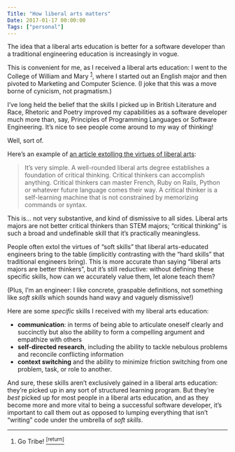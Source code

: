 ```yaml
---
Title: "How liberal arts matters"
Date: 2017-01-17 00:00:00
Tags: ["personal"]
---
```


<p>The idea that a liberal arts education is better for a software developer than a traditional engineering education is increasingly in vogue.</p>


<p>This is convenient for me, as I received a liberal arts education: I went to the College of William and Mary <sup class="footnote-ref" id="fnref:1"><a href="#fn:1" rel="footnote">1</a></sup>, where I started out an English major and then pivoted to Marketing and Computer Science. (I joke that this was a move borne of cynicism, not pragmatism.)</p>


<p>I’ve long held the belief that the skills I picked up in British Literature and Race, Rhetoric and Poetry improved my capabilities as a software developer much more than, say, Principles of Programming Languages or Software Engineering.  It’s nice to see people come around to my way of thinking!</p>


<p>Well, sort of.</p>


<p>Here’s an example of <a href="http://blogs.wsj.com/experts/2016/06/01/why-i-was-wrong-about-liberal-arts-majors/">an article extolling the virtues of liberal arts</a>:</p>


<blockquote>
<p>It’s very simple. A well-­rounded liberal arts degree establishes a foundation of critical thinking. Critical thinkers can accomplish anything. Critical thinkers can master French, Ruby on Rails, Python or whatever future language comes their way. A critical thinker is a self­-learning machine that is not constrained by memorizing commands or syntax.</p>
</blockquote>


<p>This is… not very substantive, and kind of dismissive to all sides.  Liberal arts majors are not better critical thinkers than STEM majors; “critical thinking” is such a broad and undefinable skill that it’s practically meaningless.</p>


<p>People often extol the virtues of “soft skills” that liberal arts-educated engineers bring to the table (implicitly contrasting with the “hard skills” that traditional engineers bring).  This is more accurate than saying “liberal arts majors are better thinkers”, but it’s still reductive: without defining these specific skills, how can we accurately value them, let alone teach them?</p>


<p>(Plus, I’m an engineer: I like concrete, graspable definitions, not something like <em>soft skills</em> which sounds hand wavy and vaguely dismissive!)</p>


<p>Here are some <em>specific</em> skills I received with my liberal arts education:</p>


<ul>
<li><strong>communication</strong>: in terms of being able to articulate oneself clearly and succinctly but also the ability to form a compelling argument and empathize with others</li>
<li><strong>self-directed research</strong>, including the ability to tackle nebulous problems and reconcile conflicting information</li>
<li><strong>context switching</strong> and the ability to minimize friction switching from one problem, task, or role to another.</li>
</ul>


<p>And sure, these skills aren’t exclusively gained in a liberal arts education: they’re picked up in any sort of structured learning program.  But they’re <em>best</em> picked up for most people in a liberal arts education, and as they become more and more vital to being a successful software developer, it’s important to call them out as opposed to lumping everything that isn’t “writing” code under the umbrella of <em>soft skills</em>.</p>


<div class="footnotes">
<hr/>
<ol>
<li id="fn:1">Go Tribe!
 <a class="footnote-return" href="#fnref:1"><sup>[return]</sup></a></li>
</ol>
</div>
	